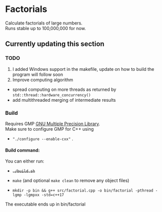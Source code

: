 # Factorials
Calculate factorials of large numbers.  
Runs stable up to 100,000,000 for now.

## Currently updating this section

### TODO
1. I added Windows support in the makefile, update on how to build the program will follow soon
2. Improve computing algorithm
  - spread computing on more threads as returned by ```std::thread::hardware_concurrency()```
  - add multithreaded merging of intermediate results

### Build
Requires GMP [GNU Multiple Precision Library](https://gmplib.org/ "GMP Homepage").  
Make sure to configure GMP for C++ using 
- ```"./configure --enable-cxx"```
.

#### Build command:

You can either run:

- ~~```./build.sh```~~

- ```make``` (and optional ```make clean``` to remove any object files)

- ```mkdir -p bin && g++ src/factorial.cpp -o bin/factorial -pthread -lgmp -lgmpxx -std=c++17```

The executable ends up in bin/factorial
